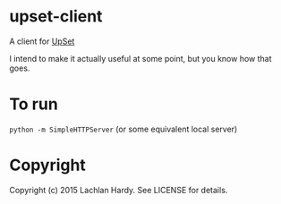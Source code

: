 upset-client
==============
A client for [UpSet](https://github.com/robjacoby/UpSet-Manager)

I intend to make it actually useful at some point, but you know how that goes.

To run
======
`python -m SimpleHTTPServer`
(or some equivalent local server)

Copyright
=========
Copyright (c) 2015 Lachlan Hardy. See LICENSE for details.